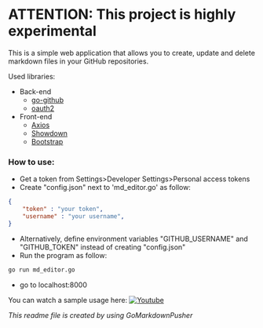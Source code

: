 # ATTENTION: This project is highly experimental

This is a simple web application that allows you to create, update and delete markdown files in your GitHub repositories. 

Used libraries:

* Back-end
  * [go-github](https://github.com/google/go-github)
  * [oauth2](https://github.com/golang/oauth2)
* Front-end
  * [Axios](https://github.com/axios/axios)
  * [Showdown](https://github.com/showdownjs/showdown)
  * [Bootstrap](https://github.com/twbs/bootstrap)

### How to use:
* Get a token from Settings>Developer Settings>Personal access tokens
* Create "config.json" next to 'md_editor.go' as follow:

```json
{
    "token" : "your token",
    "username" : "your username",
}
```
* Alternatively, define environment variables "GITHUB_USERNAME" and "GITHUB_TOKEN" instead of creating "config.json"
* Run the program as follow:
```bash
go run md_editor.go
```
* go to localhost:8000

You can watch a sample usage here:
[![Youtube](https://i.ibb.co/8XmRRS0/image.png)](https://youtu.be/EwRYA8RIWLo)

*This readme file is created by using GoMarkdownPusher*

